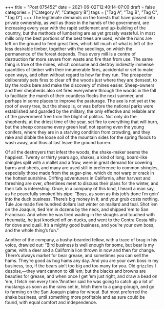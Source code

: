 +++
title = "Post 075452"
date = 2021-06-02T12:40:14-07:00
draft = false
categories = ["Category A", "Category B"]
tags = ["Tag A", "Tag B", "Tag C", "Tag D"]
+++
The legitimate demands on the forests that have passed into private ownership, as well as those in the hands of the government, are increasing every year with the rapid settlement and up-building of the country, but the methods of lumbering are as yet grossly wasteful. In most mills only the best portions of the best trees are used, while the ruins are left on the ground to feed great fires, which kill much of what is left of the less desirable timber, together with the seedlings, on which the permanence of the forest depends. Thus every mill is a centre of destruction far more severe from waste and fire than from use. The same thing is true of the mines, which consume and destroy indirectly immense quantities of timber with their innumerable fires, accidental or set to make open ways, and often without regard to how far they run. The prospector deliberately sets fires to clear off the woods just where they are densest, to lay the rocks bare and make the discovery of mines easier. Sheep-owners and their shepherds also set fires everywhere through the woods in the fall to facilitate the march of their countless flocks the next summer, and perhaps in some places to improve the pasturage. The axe is not yet at the root of every tree, but the sheep is, or was before the national parks were established and guarded by the military, the only effective and reliable arm of the government free from the blight of politics. Not only do the shepherds, at the driest time of the year, set fire to everything that will burn, but the sheep consume every green leaf, not sparing even the young conifers, where they are in a starving condition from crowding, and they rake and dibble the loose soil of the mountain sides for the spring floods to wash away, and thus at last leave the ground barren.

Of all the destroyers that infest the woods, the shake-maker seems the happiest. Twenty or thirty years ago, shakes, a kind of long, board-like shingles split with a mallet and a frow, were in great demand for covering barns and sheds, and many are used still in preference to common shingles, especially those made from the sugar-pine, which do not warp or crack in the hottest sunshine. Drifting adventurers in California, after harvest and threshing are over, oftentimes meet to discuss their plans for the winter, and their talk is interesting. Once, in a company of this kind, I heard a man say, as he peacefully smoked his pipe: “Boys, as soon as this job’s done I’m goin’ into the duck business. There’s big money in it, and your grub costs nothing. Tule Joe made five hundred dollars last winter on mallard and teal. Shot ’em on the Joaquin, tied ’em in dozens by the neck, and shipped ’em to San Francisco. And when he was tired wading in the sloughs and touched with rheumatiz, he just knocked off on ducks, and went to the Contra Costa hills for dove and quail. It’s a mighty good business, and you’re your own boss, and the whole thing’s fun.”

Another of the company, a bushy-bearded fellow, with a trace of brag in his voice, drawled out: “Bird business is well enough for some, but bear is my game, with a deer and a California lion thrown in now and then for change. There’s always market for bear grease, and sometimes you can sell the hams. They’re good as hog hams any day. And you are your own boss in my business, too, if the bears ain’t too big and too many for you. Old grizzlies I despise,—they want cannon to kill ’em; but the blacks and browns are beauties for grease, and when once I get ’em just right, and draw a bead on ’em, I fetch ’em every time.”Another said he was going to catch up a lot of mustangs as soon as the rains set in, hitch them to a gang-plough, and go to farming on the San Joaquin plains for wheat. But most preferred the shake business, until something more profitable and as sure could be found, with equal comfort and independence.
